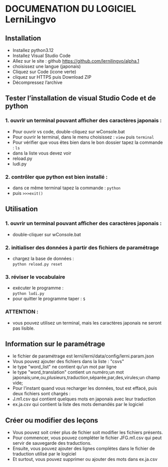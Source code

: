 # DOCUMENATION DU LOGICIEL LerniLingvo

## Installation
* Installez python3.12
* Installez Visual Studio Code
* Allez sur le site : github https://github.com/lernilingvo/alpha.1
* choisissez une langue (japonais)
* Cliquez sur Code (icone verte)
* cliquez sur HTTPS puis Download ZIP
* Décompressez l’archive

## Tester l’installation de visual Studio Code et de python
### 1. ouvrir un terminal pouvant afficher des caractères japonais :
* Pour ouvrir vs code, double-cliquez sur wConsole.bat
* Pour ouvrir le terminal, dans le menu choisissez : ```view``` puis ```terminal```
* Pour vérifier que vous êtes bien dans le bon dossier tapez la commande : ```ls```
* dans la liste vous devez voir 
 * reload.py 
 * ludi.py

### 2. contrôler que python est bien installé : 
* dans ce même terminal tapez la commande : ```python```
* puis  ```>>>exit()```

## Utilisation
### 1. ouvrir un terminal pouvant afficher des caractères japonais :
* double-cliquer sur wConsole.bat

### 2. initialiser des données à partir des fichiers de paramétrage
* chargez la base de données  : \
 ```python reload.py reset```

### 3. réviser le vocabulaire
* exécuter le programme : \
 ```python ludi.py```
* pour quitter le programme taper : ```$```

### ATTENTION :
* vous pouvez utilisez un terminal, mais les caractères japonais ne seront pas lisible.

## Information sur le paramétrage
* le fichier de paramétrage est lerni/lerni/data/config/lerni.param.json
* Vous pouvez ajouter des fichiers dans la liste : "csvs"
 * le type 	"word_list" ne contient qu’un mot par ligne
 * le type "word_translation" contient un numéro;un mot japonais;une,ou,plusieurs,traduction,séparée,par,des,virules;un champ vide;  
* Pour l’instant quand vous recharger les données, tout est effacé, puis deux fichiers sont chargés :
 * J.m1.csv qui contient quelques mots en japonais avec leur traduction
 * ex.ja.csv qui contient la liste des mots demandés par le logiciel

## Créer ou modifier des leçons
* Vous pouvez soit créer plus de fichier soit modifier les fichiers présents.
* Pour commencer, vous pouvez compléter le fichier JFG.m1.csv qui peut servir de sauvegarde des traductions.
* Ensuite, vous pouvez ajouter des lignes complètes dans le fichier de traduction utilisé par le logiciel
* Et surtout, vous pouvez supprimer ou ajouter des mots dans ex.ja.csv

